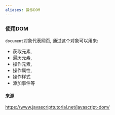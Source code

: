 ```yaml
---
aliases: 操作DOM
---
```


### 使用DOM
`document`对象代表网页, 通过这个对象可以用来:
* 获取元素,
* 遍历元素,
* 操作元素,
* 操作属性,
* 操作样式
* 添加事件等


#### 来源
https://www.javascripttutorial.net/javascript-dom/